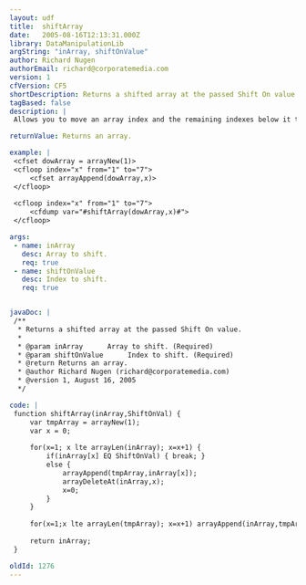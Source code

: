 ```yaml
---
layout: udf
title:  shiftArray
date:   2005-08-16T12:13:31.000Z
library: DataManipulationLib
argString: "inArray, shiftOnValue"
author: Richard Nugen
authorEmail: richard@corporatemedia.com
version: 1
cfVersion: CF5
shortDescription: Returns a shifted array at the passed Shift On value.
tagBased: false
description: |
 Allows you to move an array index and the remaining indexes below it to the top of an array. Extremly helpful in building grid based outputs such as calendars.

returnValue: Returns an array.

example: |
 <cfset dowArray = arrayNew(1)>
 <cfloop index="x" from="1" to="7">
     <cfset arrayAppend(dowArray,x)>
 </cfloop>
 
 <cfloop index="x" from="1" to="7">
     <cfdump var="#shiftArray(dowArray,x)#">
 </cfloop>

args:
 - name: inArray
   desc: Array to shift.
   req: true
 - name: shiftOnValue
   desc: Index to shift.
   req: true


javaDoc: |
 /**
  * Returns a shifted array at the passed Shift On value.
  * 
  * @param inArray      Array to shift. (Required)
  * @param shiftOnValue      Index to shift. (Required)
  * @return Returns an array. 
  * @author Richard Nugen (richard@corporatemedia.com) 
  * @version 1, August 16, 2005 
  */

code: |
 function shiftArray(inArray,ShiftOnVal) {
     var tmpArray = arrayNew(1);
     var x = 0;
         
     for(x=1; x lte arrayLen(inArray); x=x+1) {
         if(inArray[x] EQ ShiftOnVal) { break; }
         else {
             arrayAppend(tmpArray,inArray[x]);
             arrayDeleteAt(inArray,x);
             x=0;
         }
     }
 
     for(x=1;x lte arrayLen(tmpArray); x=x+1) arrayAppend(inArray,tmpArray[x]);
         
     return inArray;
 }

oldId: 1276
---
```


